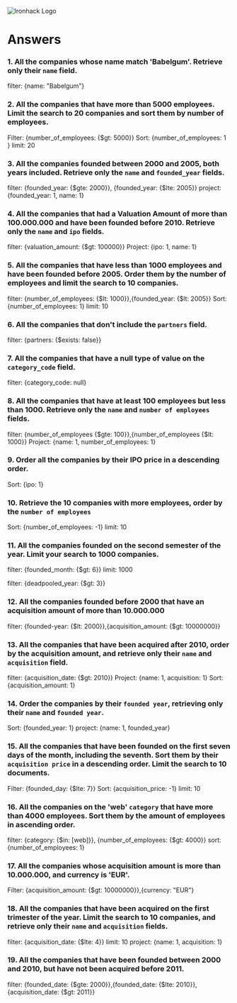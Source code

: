 ![Ironhack Logo](https://i.imgur.com/1QgrNNw.png)

# Answers

### 1. All the companies whose name match 'Babelgum'. Retrieve only their `name` field.

filter: {name: "Babelgum"}

### 2. All the companies that have more than 5000 employees. Limit the search to 20 companies and sort them by **number of employees**.

Filter: {number_of_employees: {$gt: 5000}}
Sort: {number_of_employees: 1 }
limit: 20

### 3. All the companies founded between 2000 and 2005, both years included. Retrieve only the `name` and `founded_year` fields.

filter: {founded_year: {$gte: 2000}}, {founded_year: {$lte: 2005}}
project: {founded_year: 1, name: 1}

### 4. All the companies that had a Valuation Amount of more than 100.000.000 and have been founded before 2010. Retrieve only the `name` and `ipo` fields.

filter: {valuation_amount: {$gt: 100000}}
Project: {ipo: 1, name: 1}

### 5. All the companies that have less than 1000 employees and have been founded before 2005. Order them by the number of employees and limit the search to 10 companies.

filter: {number_of_employees: {$lt: 1000}},{founded_year: {$lt: 2005}}
Sort: {number_of_employees: 1}
limit: 10


### 6. All the companies that don't include the `partners` field.

filter: {partners: {$exists: false}}

### 7. All the companies that have a null type of value on the `category_code` field.

filter: {category_code: null}

### 8. All the companies that have at least 100 employees but less than 1000. Retrieve only the `name` and `number of employees` fields.

filter: {number_of_employees {$gte: 100}},{number_of_employees {$lt: 1000}}
Project: {name: 1, number_of_employees: 1}

### 9. Order all the companies by their IPO price in a descending order.

Sort: {ipo: 1}

### 10. Retrieve the 10 companies with more employees, order by the `number of employees`

Sort: {number_of_employees: -1}
limit: 10

### 11. All the companies founded on the second semester of the year. Limit your search to 1000 companies.

filter: {founded_month: {$gt: 6}}
limit: 1000

<!-- ### 12. All the companies that have been 'deadpooled' after the third year. -->

filter: {deadpooled_year: {$gt: 3}}

### 12. All the companies founded before 2000 that have an acquisition amount of more than 10.000.000

filter: {founded-year: {$lt: 2000}},{acquisition_amount: {$gt: 10000000}}

### 13. All the companies that have been acquired after 2010, order by the acquisition amount, and retrieve only their `name` and `acquisition` field.

filter: {acquisition_date: {$gt: 2010}}
Project: {name: 1, acquisition: 1}
Sort: {acquisition_amount: 1}

### 14. Order the companies by their `founded year`, retrieving only their `name` and `founded year`.

Sort: {founded_year: 1}
project: {name: 1, founded_year}

### 15. All the companies that have been founded on the first seven days of the month, including the seventh. Sort them by their `acquisition price` in a descending order. Limit the search to 10 documents.

Filter: {founded_day: {$lte: 7}}
Sort: {acquisition_price: -1}
limit: 10

### 16. All the companies on the 'web' `category` that have more than 4000 employees. Sort them by the amount of employees in ascending order.

filter: {category: {$in: [web]}}, {number_of_employees: {$gt: 4000}}
sort: {number_of_employees: 1}


### 17. All the companies whose acquisition amount is more than 10.000.000, and currency is 'EUR'.

Filter: {acquisition_amount: {$gt: 10000000}},{currency: "EUR"}

### 18. All the companies that have been acquired on the first trimester of the year. Limit the search to 10 companies, and retrieve only their `name` and `acquisition` fields.

filter: {acquisition_date: {$lte: 4}}
limit: 10
project: {name: 1, acquisition: 1}

### 19. All the companies that have been founded between 2000 and 2010, but have not been acquired before 2011.

filter: {founded_date: {$gte: 2000}},{founded_date: {$lte: 2010}}, {acquisition_date: {$gt: 2011}}
